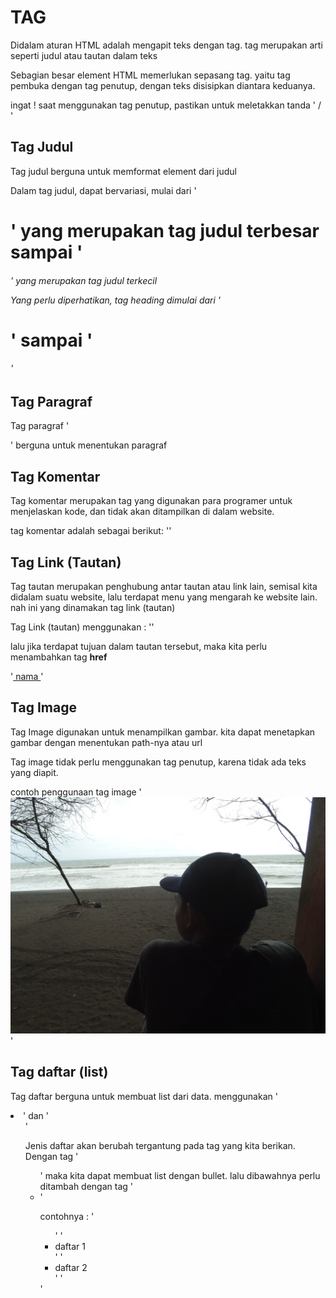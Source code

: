 # TAG

Didalam aturan HTML adalah mengapit teks dengan tag.
tag merupakan arti seperti judul atau tautan dalam teks

Sebagian besar element HTML memerlukan sepasang tag.
yaitu tag pembuka dengan tag penutup,
dengan teks disisipkan diantara keduanya.

ingat ! saat menggunakan tag penutup, pastikan untuk meletakkan tanda ' / '

## Tag Judul

Tag judul berguna untuk memformat element dari judul

Dalam tag judul, dapat bervariasi, mulai dari '<h1>' yang merupakan tag judul terbesar sampai '<h6>' yang merupakan tag judul terkecil

Yang perlu diperhatikan, tag heading dimulai dari
'<h1>' sampai '<h6>'

## Tag Paragraf

Tag paragraf '<p>' berguna untuk menentukan paragraf

## Tag Komentar

Tag komentar merupakan tag yang digunakan para programer untuk menjelaskan kode, dan tidak akan ditampilkan di dalam website.

tag komentar adalah sebagai berikut:
'<!-- ini adalah komentar -->'

## Tag Link (Tautan)

Tag tautan merupakan penghubung antar tautan atau link lain, semisal kita didalam suatu website, lalu terdapat menu yang mengarah ke website lain. nah ini yang dinamakan tag link (tautan)

Tag Link (tautan) menggunakan :
'<a></a>'

lalu jika terdapat tujuan dalam tautan tersebut, maka kita perlu menambahkan tag **href**

'<a href="url yang akan ditautkan"> nama </a>'

## Tag Image

Tag Image digunakan untuk menampilkan gambar. kita dapat menetapkan gambar dengan menentukan path-nya atau url

Tag image tidak perlu menggunakan tag penutup, karena tidak ada teks yang diapit.

contoh penggunaan tag image
'<img src="./foto.jpg">'

## Tag daftar (list)

Tag daftar berguna untuk membuat list dari data. menggunakan '<li>' dan '<ul>'

Jenis daftar akan berubah tergantung pada tag yang kita berikan. Dengan tag '<ul>' maka kita dapat membuat list dengan bullet. lalu dibawahnya perlu ditambah dengan tag '<li>'

contohnya :
'<ul>'
    '<li>daftar 1</li>'
    '<li>daftar 2</li>'
'</ul>'

